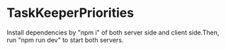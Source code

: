 # TaskKeeperPriorities
Install dependencies by "npm i" of both server side and client side.Then, run "npm run dev" to start both servers.

